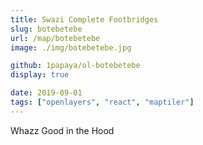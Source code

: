 ```yaml
---
title: Swazi Complete Footbridges
slug: botebetebe
url: /map/botebetebe
image: ./img/botebetebe.jpg

github: 1papaya/ol-botebetebe
display: true

date: 2019-09-01
tags: ["openlayers", "react", "maptiler"]
---
```


Whazz Good in the Hood